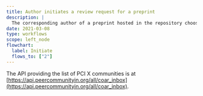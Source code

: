 ```yaml
---
title: Author initiates a review request for a preprint
description: |
  The corresponding author of a preprint hosted in the repository chooses the appropriate PCI X (community) from a list (obtained from the PCI API) and generates a request for an endorsement.
date: 2021-03-08
type: workflows
scope: left_node
flowchart:
  label: Initiate
  flows_to: ["2"]
---
```


The API providing the list of PCI X communities is at [https://api.peercommunityin.org/all/coar_inbox](https://api.peercommunityin.org/all/coar_inbox).
